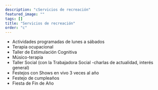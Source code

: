 ```yaml
---
description: "cServicios de recreación"
featured_image: ""
tags: []
title: "Servicios de recreación"
order: "c"
---
```


-   Actividades programadas de lunes a sábados
-   Terapia ocupacional
-   Taller de Estimulación Cognitiva
-   Músico-terapia
-   Taller Social (con la Trabajadora Social -charlas de actualidad, interés general)
-   Festejos con Shows en vivo 3 veces al año
-   Festejo de cumpleaños
-   Fiesta de Fin de Año
